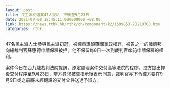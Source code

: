 ```yaml
---
layout: post
title: 民主派初選案47人提訊　押後至9月23日
date: 2021-07-08 18:45:11.000000000 +08:00
link: https://news.rthk.hk/rthk/ch/component/k2/1599853-20210708.htm
categories: rthk
---
```


47名民主派人士參與民主派初選，被控串謀顛覆國家政權罪，被告之一的譚凱邦向總裁判官蘇惠德申請保釋被拒，他不保留每8日一次到裁判官席前申請保釋的權利。

案件今日在西九龍裁判法院提訊，原定處理案件交付高等法院的程序，控方提出押後交付程序至9月23日，辯方尋求被告指示後表示同意，裁判官亦下令控方要在9月9日或之前將未經翻譯的交付文件送達予辯方。
